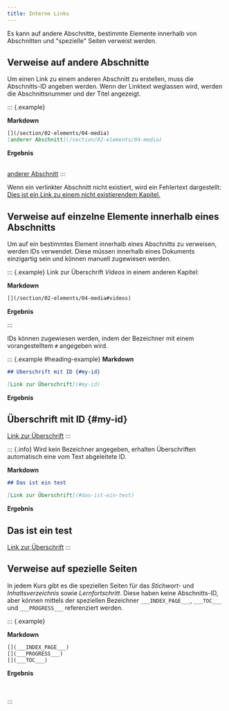 ```yaml
---
title: Interne Links
---
```


Es kann auf andere Abschnitte, bestimmte Elemente innerhalb von Abschnitten und
"spezielle" Seiten verweist werden.

## Verweise auf andere Abschnitte

Um einen Link zu einem anderen Abschnitt zu erstellen, muss die Abschnitts-ID
angeben werden. Wenn der Linktext weglassen wird, werden die Abschnittsnummer
und der Titel angezeigt.

::: {.example}

**Markdown**

```markdown
[](/section/02-elements/04-media)  
[anderer Abschnitt](/section/02-elements/04-media)
```

**Ergebnis**

[](/section/02-elements/04-media)  
[anderer Abschnitt](/section/02-elements/04-media)
:::

Wenn ein verlinkter Abschnitt nicht existiert, wird ein Fehlertext dargestellt:  
[Dies ist ein Link zu einem nicht existierendem
Kapitel.](/section/does-not-exist)

## Verweise auf einzelne Elemente innerhalb eines Abschnitts

Um auf ein bestimmtes Element innerhalb eines Abschnitts zu verweisen, werden
IDs verwendet. Diese müssen innerhalb eines Dokuments einzigartig sein und
können manuell zugewiesen werden.

::: {.example}
Link zur Überschrift _Videos_ in einem anderen Kapitel:

**Markdown**

```markdown
[](/section/02-elements/04-media#videos)
```

**Ergebnis**

[](/section/02-elements/04-media#videos)
:::

IDs können zugewiesen werden, indem der Bezeichner mit einem vorangestelltem `#`
angegeben wird.

::: {.example #heading-example}
**Markdown**

```markdown
## Überschrift mit ID {#my-id}

[Link zur Überschrift](#my-id)
```

**Ergebnis**

## Überschrift mit ID {#my-id}

[Link zur Überschrift](#my-id)
:::

::: {.info}
Wird kein Bezeichner angegeben, erhalten Überschriften automatisch eine vom
Text abgeleitete ID.

**Markdown**

```markdown
## Das ist ein test

[Link zur Überschrift](#das-ist-ein-test)
```

**Ergebnis**

## Das ist ein test

[Link zur Überschrift](#das-ist-ein-test)
:::

## Verweise auf spezielle Seiten

In jedem Kurs gibt es die speziellen Seiten für das _Stichwort-_ und
_Inhaltsverzeichnis_ sowie _Lernfortschritt_. Diese haben keine Abschnitts-ID,
aber können mittels der speziellen Bezeichner `___INDEX_PAGE___`, `___TOC___`
und `___PROGRESS___` referenziert werden.

::: {.example}

**Markdown**

```markdown
[](___INDEX_PAGE___)  
[](___PROGRESS___)  
[](___TOC___)
```

**Ergebnis**

[](___INDEX_PAGE___)  
[](___PROGRESS___)  
[](___TOC___)
:::
